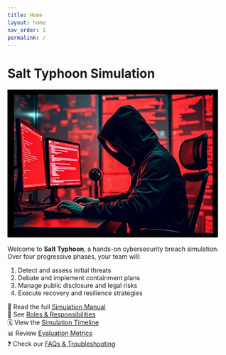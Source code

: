 ```yaml
---
title: Home
layout: home
nav_order: 1
permalink: /
---
```


# Salt Typhoon Simulation

![Salt Typhoon Logo](/assets/images/salt-typhoon-logo.png)

Welcome to **Salt Typhoon**, a hands-on cybersecurity breach simulation. Over four progressive phases, your team will:

1. Detect and assess initial threats  
2. Debate and implement containment plans  
3. Manage public disclosure and legal risks  
4. Execute recovery and resilience strategies  

📖 Read the full [Simulation Manual](/manual.html)  
👥 See [Roles & Responsibilities](/roles.html)  
🗓️ View the [Simulation Timeline](/timeline.html)  
📊 Review [Evaluation Metrics](/evaluation-metrics.html)  
❓ Check our [FAQs & Troubleshooting](/faq.html)
